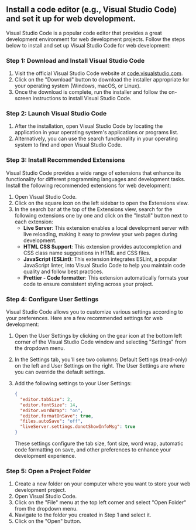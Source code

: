 

## Install a code editor (e.g., Visual Studio Code) and set it up for web development.

Visual Studio Code is a popular code editor that provides a great development environment for web development projects. Follow the steps below to install and set up Visual Studio Code for web development:

### Step 1: Download and Install Visual Studio Code

1. Visit the official Visual Studio Code website at [code.visualstudio.com](https://code.visualstudio.com/).
2. Click on the "Download" button to download the installer appropriate for your operating system (Windows, macOS, or Linux).
3. Once the download is complete, run the installer and follow the on-screen instructions to install Visual Studio Code.

### Step 2: Launch Visual Studio Code

1. After the installation, open Visual Studio Code by locating the application in your operating system's applications or programs list.
2. Alternatively, you can use the search functionality in your operating system to find and open Visual Studio Code.

### Step 3: Install Recommended Extensions

Visual Studio Code provides a wide range of extensions that enhance its functionality for different programming languages and development tasks. Install the following recommended extensions for web development:

1. Open Visual Studio Code.
2. Click on the square icon on the left sidebar to open the Extensions view.
3. In the search bar at the top of the Extensions view, search for the following extensions one by one and click on the "Install" button next to each extension:
    - **Live Server**: This extension enables a local development server with live reloading, making it easy to preview your web pages during development.
    - **HTML CSS Support**: This extension provides autocompletion and CSS class name suggestions in HTML and CSS files.
    - **JavaScript (ESLint)**: This extension integrates ESLint, a popular JavaScript linter, into Visual Studio Code to help you maintain code quality and follow best practices.
    - **Prettier - Code formatter**: This extension automatically formats your code to ensure consistent styling across your project.

### Step 4: Configure User Settings

Visual Studio Code allows you to customize various settings according to your preferences. Here are a few recommended settings for web development:

1. Open the User Settings by clicking on the gear icon at the bottom left corner of the Visual Studio Code window and selecting "Settings" from the dropdown menu.
2. In the Settings tab, you'll see two columns: Default Settings (read-only) on the left and User Settings on the right. The User Settings are where you can override the default settings.
3. Add the following settings to your User Settings:

   ```json
   {
     "editor.tabSize": 2,
     "editor.fontSize": 14,
     "editor.wordWrap": "on",
     "editor.formatOnSave": true,
     "files.autoSave": "off",
     "liveServer.settings.donotShowInfoMsg": true
   }
   ```

   These settings configure the tab size, font size, word wrap, automatic code formatting on save, and other preferences to enhance your development experience.

### Step 5: Open a Project Folder

1. Create a new folder on your computer where you want to store your web development project.
2. Open Visual Studio Code.
3. Click on the "File" menu at the top left corner and select "Open Folder" from the dropdown menu.
4. Navigate to the folder you created in Step 1 and select it.
5. Click on the "Open" button.
